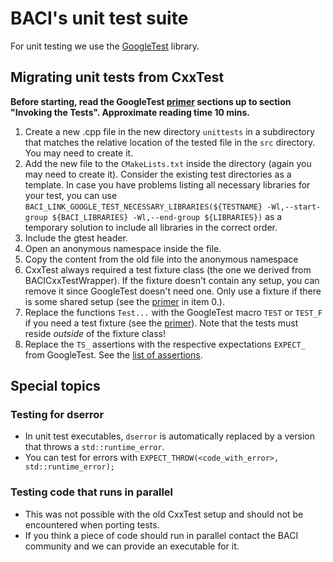 # BACI's unit test suite

For unit testing we use the [GoogleTest](https://github.com/google/googletest) library.

## Migrating unit tests from CxxTest

**Before starting, read the GoogleTest [primer](http://google.github.io/googletest/primer.html)
sections up to section
"Invoking the Tests".
Approximate reading time 10 mins.**

1. Create a new .cpp file in the new directory `unittests` in a subdirectory that matches the
   relative location of the tested file in the `src` directory. You may need to create it.
2. Add the new file to the `CMakeLists.txt` inside the directory (again you may need to create it).
   Consider the existing test directories as a template. In case you have problems listing all necessary
   libraries for your test, you can use
   `BACI_LINK_GOOGLE_TEST_NECESSARY_LIBRARIES(${TESTNAME} -Wl,--start-group ${BACI_LIBRARIES} -Wl,--end-group ${LIBRARIES})`
   as a temporary solution to include all libraries in the correct order.
3. Include the gtest header.
4. Open an anonymous namespace inside the file.
5. Copy the content from the old file into the anonymous namespace
6. CxxTest always required a test fixture class (the one we derived from BACICxxTestWrapper). If
   the fixture doesn't contain any setup, you can remove it since GoogleTest doesn't need one.
   Only use a fixture if there is some shared setup (see
   the [primer](http://google.github.io/googletest/primer.html) in item 0.).
7. Replace the functions `Test...` with the GoogleTest macro `TEST` or `TEST_F` if you need a
   test fixture (see the [primer](http://google.github.io/googletest/primer.html)). Note that
   the tests must reside _outside_ of the fixture class!
8. Replace the `TS_` assertions with the respective expectations `EXPECT_` from GoogleTest. See
   the [list of assertions](http://google.github.io/googletest/reference/assertions.html).

## Special topics

### Testing for dserror

- In unit test executables, `dserror` is automatically replaced by a version that throws a
  `std::runtime_error`.
- You can test for errors with `EXPECT_THROW(<code_with_error>, std::runtime_error);`

### Testing code that runs in parallel

- This was not possible with the old CxxTest setup and should not be encountered when porting tests.
- If you think a piece of code should run in parallel contact the BACI community and we can
  provide an executable for it.